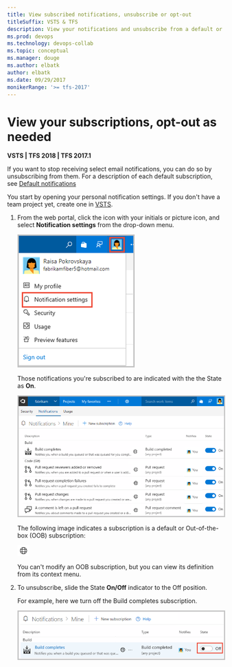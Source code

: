 ```yaml
---
title: View subscribed notifications, unsubscribe or opt-out  
titleSuffix: VSTS & TFS
description: View your notifications and unsubscribe from a default or built-in notfication in Visual Studio Team Services or Team Foundation Server
ms.prod: devops
ms.technology: devops-collab
ms.topic: conceptual
ms.manager: douge
ms.author: elbatk
author: elbatk
ms.date: 09/29/2017
monikerRange: '>= tfs-2017'
---
```




# View your subscriptions, opt-out as needed 

**VSTS | TFS 2018 | TFS 2017.1**

If you want to stop receiving select email notifications, you can do so by unsubscribing from them. For a description of each default subscription, see [Default notifications](oob-built-in-notifications.md)  

You start by opening your personal notification settings. If you don't have a team project yet, create one in [VSTS](../organizations/accounts/set-up-vs.md).

1. From the web portal, click the icon with your initials or picture icon, and select **Notification settings** from the drop-down menu. 

	<img src="_img/unsubscribe-open-notification-settings.png" alt="Open personal notification settings" style="border: 2px solid #C3C3C3;" />

	Those notifications you're subscribed to are indicated with the the State as **On**.  

	<img src="_img/unsubscribe-personal-notifications.png" alt="Personal notification subscriptions" style="border: 2px solid #C3C3C3;" />

	The following image indicates a subscription is a default or Out-of-the-box (OOB) subscription: 

	![OOB notification](_img/oob-notification.png)

	You can't modify an OOB subscription, but you can view its definition from its context menu. 

2. To unsubscribe, slide the State **On/Off** indicator to the Off position. 
 
	For example, here we turn off the Build completes subscription.   

	<img src="_img/unsubscribe-from-build-completes.png" alt="Unsubscribe from Build completes subscription" style="border: 2px solid #C3C3C3;" />

